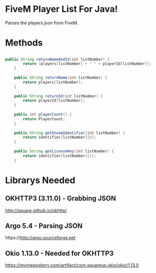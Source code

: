 # FiveM Player List For Java!
Parses the players.json from FiveM.

# Methods
## 
```Java	
public String returnNameAndId(int listNumber) {
		return (players[listNumber] + " " + playerId[listNumber]);
	}
	
	public String returnName(int listNumber) {
		return players[listNumber];
	}
	
	public String returnId(int listNumber) {
		return playerId[listNumber];
	}
	
	public int playerCount() {
		return PlayerCount;
	}
	
	public String getSteamIdentifier(int listNumber) {
		return identifier[listNumber][0];
	}
	
	public String getLicenseKey(int listNumber) {
		return identifier[listNumber][1];
	}
```

# Librarys Needed
## OKHTTP3 (3.11.0) - Grabbing JSON
http://square.github.io/okhttp/
## Argo 5.4 - Parsing JSON
https://http://argo.sourceforge.net
## Okio 1.13.0 - Needed for OKHTTP3
https://mvnrepository.com/artifact/com.squareup.okio/okio/1.13.0
